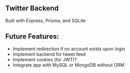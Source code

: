 ## Twitter Backend

Built with Express, Prisma, and SQLite

## Future Features:
- Implement redirection if no account exists upon login
- Implement backend for tweet feed
- Implement cookies (for JWT)?
- Integrate app with MySQL or MongoDB without ORM